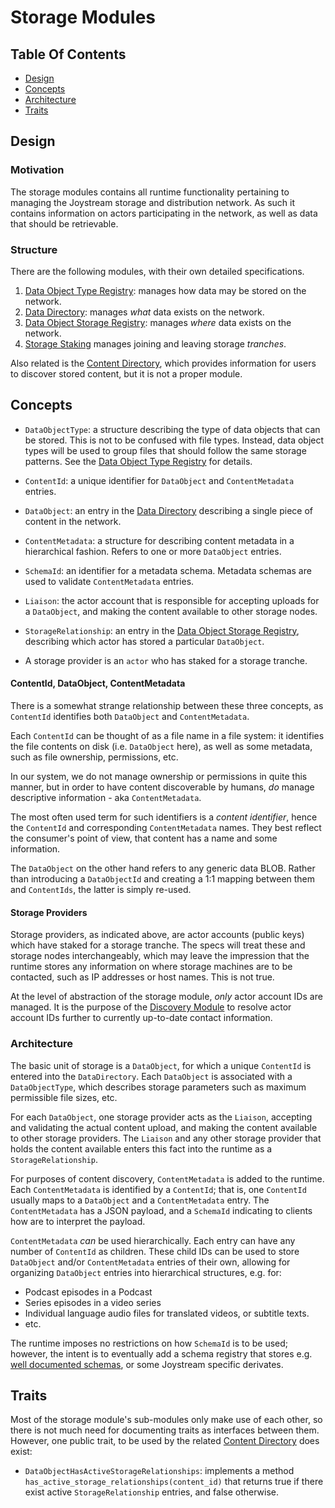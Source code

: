 # Storage Modules

## Table Of Contents

- [Design](#design)
- [Concepts](#concepts)
- [Architecture](#architecture)
- [Traits](#traits)

## Design

### Motivation

The storage modules contains all runtime functionality pertaining to managing
the Joystream storage and distribution network. As such it contains information
on actors participating in the network, as well as data that should be
retrievable.

### Structure

There are the following modules, with their own detailed specifications.

1. [Data Object Type Registry](data-object-type-registry-module.md):
   manages how data may be stored on the network.
2. [Data Directory](data-directory-module.md):
   manages *what* data exists on the network.
3. [Data Object Storage Registry](data-object-storage-registry-module.md):
   manages  *where* data exists on the network.
4. [Storage Staking](storage-staking-module.md) manages joining and leaving
   storage *tranches*.

Also related is the [Content Directory](content-directory.md), which provides
information for users to discover stored content, but it is not a proper module.

## Concepts

- `DataObjectType`: a structure describing the type of data objects that can be
  stored. This is not to be confused with file types. Instead, data object
  types will be used to group files that should follow the same storage
  patterns. See the [Data Object Type Registry](data-object-type-registry-module.md)
  for details.

- `ContentId`: a unique identifier for `DataObject` and `ContentMetadata`
  entries.

- `DataObject`: an entry in the [Data Directory](data-directory-module.md)
  describing a single piece of content in the network.

- `ContentMetadata`: a structure for describing content metadata in a
  hierarchical fashion. Refers to one or more `DataObject` entries.

- `SchemaId`: an identifier for a metadata schema. Metadata schemas are used to
  validate `ContentMetadata` entries.

- `Liaison`: the actor account that is responsible for accepting uploads for
  a `DataObject`, and making the content available to other storage nodes.

- `StorageRelationship`: an entry in the [Data Object Storage Registry](data-object-storage-registry-module.md),
  describing which actor has stored a particular `DataObject`.

- A storage provider is an `actor` who has staked for a storage tranche.

#### ContentId, DataObject, ContentMetadata

There is a somewhat strange relationship between these three concepts, as
`ContentId` identifies both `DataObject` and `ContentMetadata`.

Each `ContentId` can be thought of as a file name in a file system: it
identifies the file contents on disk (i.e. `DataObject` here), as well as some
metadata, such as file ownership, permissions, etc.

In our system, we do not manage ownership or permissions in quite this manner,
but in order to have content discoverable by humans, *do* manage descriptive
information - aka `ContentMetadata`.

The most often used term for such identifiers is a *content identifier*, hence
the `ContentId` and corresponding `ContentMetadata` names. They best reflect
the consumer's point of view, that content has a name and some information.

The `DataObject` on the other hand refers to any generic data BLOB. Rather
than introducing a `DataObjectId` and creating a 1:1 mapping between them
and `ContentIds`, the latter is simply re-used.

#### Storage Providers

Storage providers, as indicated above, are actor accounts (public keys) which
have staked for a storage tranche. The specs will treat these and storage nodes
interchangeably, which may leave the impression that the runtime stores any
information on where storage machines are to be contacted, such as IP addresses
or host names. This is not true.

At the level of abstraction of the storage module, *only* actor account IDs are
managed. It is the purpose of the [Discovery Module](discovery-module.md) to
resolve actor account IDs further to currently up-to-date contact information.

### Architecture

The basic unit of storage is a `DataObject`, for which a unique `ContentId` is
entered into the `DataDirectory`. Each `DataObject` is associated with a
`DataObjectType`, which describes storage parameters such as maximum permissible
file sizes, etc.

For each `DataObject`, one storage provider acts as the `Liaison`, accepting and
validating the actual content upload, and making the content available to other
storage providers. The `Liaison` and any other storage provider that holds the
content available enters this fact into the runtime as a
`StorageRelationship`.

For purposes of content discovery, `ContentMetadata` is added to the runtime.
Each `ContentMetadata` is identified by a `ContentId`; that is, one `ContentId`
usually maps to a `DataObject` and a `ContentMetadata` entry. The
`ContentMetadata` has a JSON payload, and a `SchemaId` indicating to clients how
are to interpret the payload.

`ContentMetadata` *can* be used hierarchically. Each entry can have any number
of `ContentId` as children. These child IDs can be used to store `DataObject`
and/or `ContentMetadata` entries of their own, allowing for organizing
`DataObject` entries into hierarchical structures, e.g. for:

- Podcast episodes in a Podcast
- Series episodes in a video series
- Individual language audio files for translated videos, or subtitle texts.
- etc.

The runtime imposes no restrictions on how `SchemaId` is to be used; however,
the intent is to eventually add a schema registry that stores e.g.
[well documented schemas](https://schema.org), or some Joystream specific
derivates.

## Traits

<!-- This section must be reworked and renamed, we dont ahve this in standard. -->

Most of the storage module's sub-modules only make use of each other, so
there is not much need for documenting traits as interfaces between them.
However, one public trait, to be used by the related [Content Directory](content-directory.md)
does exist:

- `DataObjectHasActiveStorageRelationships`: implements a method
  `has_active_storage_relationships(content_id)` that returns true if there
  exist active `StorageRelationship` entries, and false otherwise.

